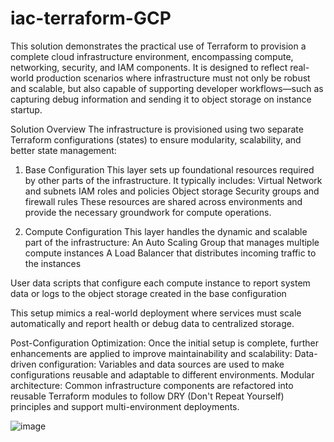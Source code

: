 # iac-terraform-GCP

This solution demonstrates the practical use of Terraform to provision a complete cloud infrastructure environment, encompassing compute, networking, security, and IAM components. It is designed to reflect real-world production scenarios where infrastructure must not only be robust and scalable, but also capable of supporting developer workflows—such as capturing debug information and sending it to object storage on instance startup.

Solution Overview
The infrastructure is provisioned using two separate Terraform configurations (states) to ensure modularity, scalability, and better state management:

1. Base Configuration
This layer sets up foundational resources required by other parts of the infrastructure. It typically includes:
  Virtual Network and subnets
  IAM roles and policies
  Object storage
  Security groups and firewall rules
These resources are shared across environments and provide the necessary groundwork for compute operations.

2. Compute Configuration
This layer handles the dynamic and scalable part of the infrastructure:
  An Auto Scaling Group that manages multiple compute instances
  A Load Balancer that distributes incoming traffic to the instances

User data scripts that configure each compute instance to report system data or logs to the object storage created in the base configuration

This setup mimics a real-world deployment where services must scale automatically and report health or debug data to centralized storage.

Post-Configuration Optimization:
Once the initial setup is complete, further enhancements are applied to improve maintainability and scalability:
  Data-driven configuration: Variables and data sources are used to make configurations reusable and adaptable to different environments.
  Modular architecture: Common infrastructure components are refactored into reusable Terraform modules to follow DRY (Don't Repeat Yourself) principles and support multi-environment deployments.
  
![image](https://github.com/user-attachments/assets/6d005503-61a7-4d20-bb30-14fc9a12956d)
